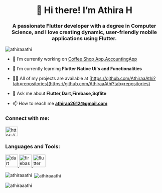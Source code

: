<h1 align="center">👋 Hi there! I’m Athira H</h1>
<h3 align="center">A passionate Flutter developer with a degree in Computer Science, and I love creating dynamic, user-friendly mobile applications using Flutter.</h3>

<p align="left"> <img src="https://komarev.com/ghpvc/?username=athiraaathi&label=Profile%20views&color=0e75b6&style=flat" alt="athiraaathi" /> </p>


- 🔭 I’m currently working on [Coffee Shop App](https://github.com/AthiraaAthi/CofeeShop_App.git),[AccountingApp](https://github.com/AthiraaAthi/Accounting_app.git)

- 🌱 I’m currently learning **Flutter Native Ui's and Functionalities**

- 👨‍💻 All of my projects are available at [https://github.com/AthiraaAthi?tab=repositories](https://github.com/AthiraaAthi?tab=repositories)

- 💬 Ask me about **Flutter,Dart,Firebase,Sqflite**

- 📫 How to reach me **athiraa2612@gmail.com**

<h3 align="left">Connect with me:</h3>
<p align="left">
<a href="https://linkedin.com/in/https://www.linkedin.com/in/athira-h-41aa03293" target="blank"><img align="center" src="https://raw.githubusercontent.com/rahuldkjain/github-profile-readme-generator/master/src/images/icons/Social/linked-in-alt.svg" alt="https://www.linkedin.com/in/athira-h-41aa03293" height="30" width="40" /></a>
</p>

<h3 align="left">Languages and Tools:</h3>
<p align="left"> <a href="https://dart.dev" target="_blank" rel="noreferrer"> <img src="https://www.vectorlogo.zone/logos/dartlang/dartlang-icon.svg" alt="dart" width="40" height="40"/> </a> <a href="https://firebase.google.com/" target="_blank" rel="noreferrer"> <img src="https://www.vectorlogo.zone/logos/firebase/firebase-icon.svg" alt="firebase" width="40" height="40"/> </a> <a href="https://flutter.dev" target="_blank" rel="noreferrer"> <img src="https://www.vectorlogo.zone/logos/flutterio/flutterio-icon.svg" alt="flutter" width="40" height="40"/> </a> </p>

<p><img align="left" src="https://github-readme-stats.vercel.app/api/top-langs?username=athiraaathi&show_icons=true&locale=en&layout=compact" alt="athiraaathi" /></p>

<p>&nbsp;<img align="center" src="https://github-readme-stats.vercel.app/api?username=athiraaathi&show_icons=true&locale=en" alt="athiraaathi" /></p>

<p><img align="center" src="https://github-readme-streak-stats.herokuapp.com/?user=athiraaathi&" alt="athiraaathi" /></p>


